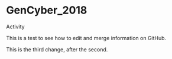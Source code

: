 # GenCyber_2018
Activity

This is a test to see how to edit and merge information on GitHub.

This is the third change, after the second.
